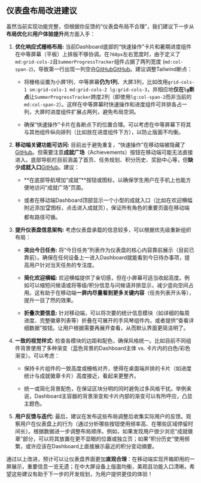 ## 仪表盘布局改进建议

虽然当前实现功能完整，但根据你反馈的“仪表盘布局不合理”，我们建议下一步从**布局优化**和**用户体验提升**两方面入手：

1. **优化响应式栅格布局:** 当前Dashboard底部的“快速操作”卡片和暑期进度组件在中等屏幕（平板）上排版不够协调。在`768px`左右宽度时，由于定义了`md:grid-cols-2`且`SummerProgressTracker`组件占据了两列宽度 (`md:col-span-2`)，导致第一行出现一列空白[GitHub](https://github.com/haizhouyuan/SummerVacationPlanning/blob/c54707a748b0a8c6f1f19f8079d58708f57b6806/frontend/src/pages/Dashboard.tsx#L406-L414)[GitHub](https://github.com/haizhouyuan/SummerVacationPlanning/blob/c54707a748b0a8c6f1f19f8079d58708f57b6806/frontend/src/pages/Dashboard.tsx#L444-L447)。建议调整Tailwind断点：
    
    - 将栅格设置为小屏1列、中等屏幕**仍为1列**、大屏3列，比如改用`grid-cols-1 sm:grid-cols-1 md:grid-cols-2 lg:grid-cols-3`，并相应地**仅在`lg`断点**让`SummerProgressTracker`跨度2列（即使用`lg:col-span-2`而非当前的`md:col-span-2`）。这样在中等屏幕时快速操作和进度组件可并排各占一列，大屏时进度组件扩展占两列，避免布局空洞。
        
    - 确保“快速操作”卡片在各断点下的位置合理。可以考虑在中等屏幕下将其与其他组件纵向排列（比如放在进度组件下方），以防止版面不均衡。
        
2. **移动端关键功能可访问:** 目前出于避免重复，“快速操作”在移动端被隐藏了[GitHub](https://github.com/haizhouyuan/SummerVacationPlanning/blob/c54707a748b0a8c6f1f19f8079d58708f57b6806/frontend/src/pages/Dashboard.tsx#L406-L414)。但需要注意**成就广场**（Achievements）按钮在移动端可能无法直接进入。底部导航栏目前涵盖了首页、任务规划、积分历史、奖励中心等，但**缺少成就入口**[GitHub](https://github.com/haizhouyuan/SummerVacationPlanning/blob/c54707a748b0a8c6f1f19f8079d58708f57b6806/frontend/src/components/BottomNav.tsx#L51-L59)。建议：
    
    - **在底部导航增加“成就”**按钮或图标，以确保学生用户在手机上也能方便地访问“成就广场”页面。
        
    - 或者在移动端Dashboard顶部显示一个小型的成就入口（比如在欢迎横幅附近添加🏆图标，点击进入成就页），保证所有角色的重要页面在移动端都有路径可循。
        
3. **提升仪表盘信息架构:** 考虑仪表盘承载的信息较多，可以根据优先级重新组织布局：
    
    - **突出今日任务:** 将“今日任务”列表作为仪表盘的核心内容靠前展示（目前已靠前）。确保在任何设备上一进入Dashboard就能看到今日待办事项，提高用户针对当天任务的专注度。
        
    - **简化欢迎横幅:** 欢迎横幅提供了亲切感，但在小屏幕可适当收起高度。例如可以缩短问候语或将等级/积分信息与问候语并排显示，减少竖向空间占用。这有助于在移动端**一屏内尽量看到更多关键内容**（任务列表开头等），提升一目了然的效果。
        
    - **折叠次要信息:** 针对移动端，可以将次要的统计信息模块（如详细的每周进度、完整徽章列表等）折叠在可展开的手风琴组件内，或者提供“查看详细数据”按钮。让用户根据需要再展开查看，从而默认界面更简洁明了。
        
4. **一致的视觉样式:** 检查各模块的边距和配色，确保风格统一。比如目前不同组件背景使用了多种渐变（蓝色背景的Dashboard主体 vs. 卡片内的白色/彩色渐变）。可以考虑：
    
    - 保持卡片组件的一致高度或栅格对齐，使得在桌面端并排的卡片（如进度统计与成就徽章卡片）高度接近，看起来更整齐。
        
    - 统一或简化背景配色，在保证区块分明的同时避免过多风格干扰。举例来说，Dashboard主容器的背景渐变和卡片内部的渐变可以有所呼应，凸显主题色。
        
5. **用户反馈与迭代:** 最后，建议在发布这些布局调整后收集实际用户的反馈。观察用户在仪表盘上的行为（通过分析哪些按钮使用频率高、在哪些区域停留时间长）。根据数据进一步调整布局顺序。例如，如果发现用户很少浏览“成就徽章”部分，可以将其放置在更不显眼的位置或独立页；如果“积分历史”使用频繁，或许应该在Dashboard上直接展示最近的积分变动摘要。
    

通过以上改进，预计可以让仪表盘界面更加**直观合理**：在移动端实现开箱即用的一屏展示，重要信息一览无遗；在中大屏设备上版面均衡，美观且功能入口清晰。希望这些建议有助于下一步的开发规划，为用户提供更佳的体验！